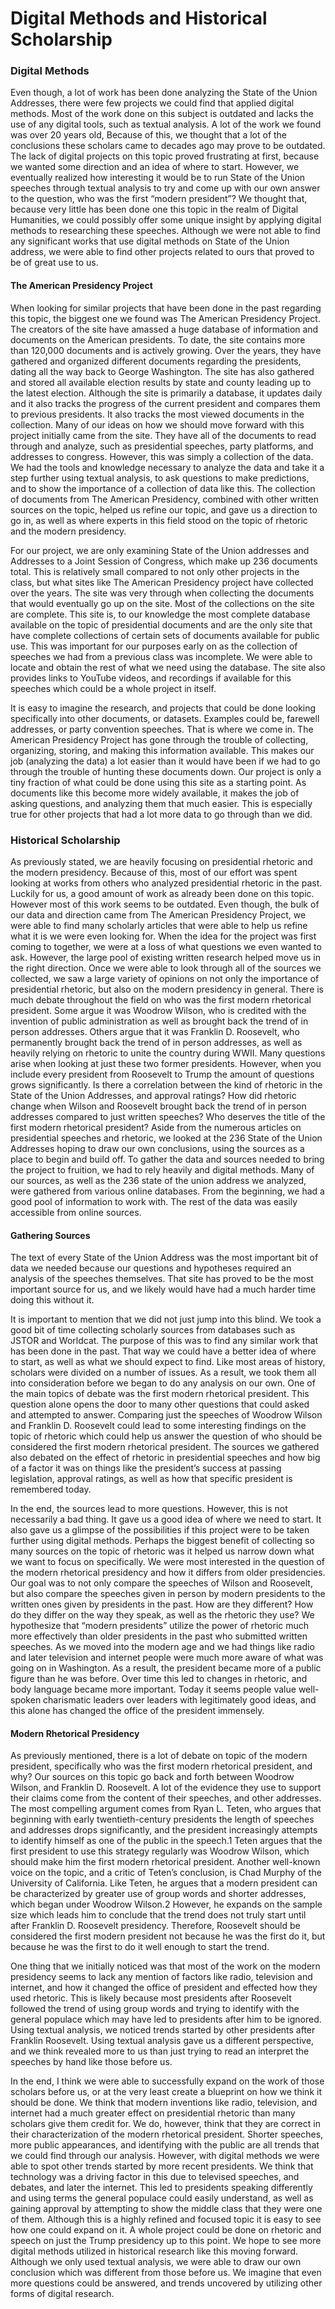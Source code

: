 # Digital Methods and Historical Scholarship

### Digital Methods
Even though, a lot of work has been done analyzing the State of the Union Addresses, there were few projects we could find that applied digital methods. Most of the work done on this subject is outdated and lacks the use of any digital tools, such as textual analysis. A lot of the work we found was over 20 years old, Because of this, we thought that a lot of the conclusions these scholars came to decades ago may prove to be outdated. The lack of digital projects on this topic proved frustrating at first, because we wanted some direction and an idea of where to start. However, we eventually realized how interesting it would be to run State of the Union speeches through textual analysis to try and come up with our own answer to the question, who was the first “modern president”? We thought that, because very little has been done one this topic in the realm of Digital Humanities, we could possibly offer some unique insight by applying digital methods to researching these speeches. Although we were not able to find any significant works that use digital methods on State of the Union address, we were able to find other projects related to ours that proved to be of great use to us.

#### The American Presidency Project
When looking for similar projects that have been done in the past regarding this topic, the biggest one we found was The American Presidency Project. The creators of the site have amassed a huge database of information and documents on the American presidents. To date, the site contains more than 120,000 documents and is actively growing. Over the years, they have gathered and organized different documents regarding the presidents, dating all the way back to George Washington. The site has also gathered and stored all available election results by state and county leading up to the latest election. Although the site is primarily a database, it updates daily and it also tracks the progress of the current president and compares them to previous presidents. It also tracks the most viewed documents in the collection. Many of our ideas on how we should move forward with this project initially came from the site. They have all of the documents to read through and analyze, such as presidential speeches, party platforms, and addresses to congress. However, this was simply a collection of the data. We had the tools and knowledge necessary to analyze the data and take it a step further using textual analysis, to ask questions to make predictions, and to show the importance of a collection of data like this. The collection of documents from The American Presidency, combined with other written sources on the topic, helped us refine our topic, and gave us a direction to go in, as well as where experts in this field stood on the topic of rhetoric and the modern presidency.

For our project, we are only examining State of the Union addresses and Addresses to a Joint Session of Congress, which make up 236 documents total. This is relatively small compared to not only other projects in the class, but what sites like The American Presidency project have collected over the years. The site was very through when collecting the documents that would eventually go up on the site. Most of the collections on the site are complete. This site is, to our knowledge the most complete database available on the topic of presidential documents and are the only site that have complete collections of certain sets of documents available for public use. This was important for our purposes early on as the collection of speeches we had from a previous class was incomplete. We were able to locate and obtain the rest of what we need using the database. The site also provides links to YouTube videos, and recordings if available for this speeches which could be a whole project in itself.

It is easy to imagine the research, and projects that could be done looking specifically into other documents, or datasets. Examples could be, farewell addresses, or party convention speeches. That is where we come in. The American Presidency Project has gone through the trouble of collecting, organizing, storing, and making this information available. This makes our job (analyzing the data) a lot easier than it would have been if we had to go through the trouble of hunting these documents down. Our project is only a tiny fraction of what could be done using this site as a starting point. As documents like this become more widely available, it makes the job of asking questions, and analyzing them that much easier. This is especially true for other projects that had a lot more data to go through than we did.

### Historical Scholarship
As previously stated, we are heavily focusing on presidential rhetoric and the modern presidency. Because of this, most of our effort was spent looking at works from others who analyzed presidential rhetoric in the past. Luckily for us, a good amount of work as already been done on this topic. However most of this work seems to be outdated. Even though, the bulk of our data and direction came from The American Presidency Project, we were able to find many scholarly articles that were able to help us refine what it is we were even looking for. When the idea for the project was first coming to together, we were at a loss of what questions we even wanted to ask. However, the large pool of existing written research helped move us in the right direction. Once we were able to look through all of the sources we collected, we saw a large variety of opinions on not only the importance of presidential rhetoric, but also on the modern presidency in general. There is much debate throughout the field on who was the first modern rhetorical president. Some argue it was Woodrow Wilson, who is credited with the invention of public administration as well as brought back the trend of in person addresses. Others argue that it was Franklin D. Roosevelt, who permanently brought back the trend of in person addresses, as well as heavily relying on rhetoric to unite the country during WWII. Many questions arise when looking at just these two former presidents. However, when you include every president from Roosevelt to Trump the amount of questions grows significantly. Is there a correlation between the kind of rhetoric in the State of the Union Addresses, and approval ratings? How did rhetoric change when Wilson and Roosevelt brought back the trend of in person addresses compared to just written speeches? Who deserves the title of the first modern rhetorical president? Aside from the numerous articles on presidential speeches and rhetoric, we looked at the 236 State of the Union Addresses hoping to draw our own conclusions, using the sources as a place to begin and build off. To gather the data and sources needed to bring the project to fruition, we had to rely heavily and digital methods. Many of our sources, as well as the 236 state of the union address we analyzed, were gathered from various online databases. From the beginning, we had a good pool of information to work with. The rest of the data was easily accessible from online sources.

#### Gathering Sources
The text of every State of the Union Address was the most important bit of data we needed because our questions and hypotheses required an analysis of the speeches themselves. That site has proved to be the most important source for us, and we likely would have had a much harder time doing this without it.

It is important to mention that we did not just jump into this blind. We took a good bit of time collecting scholarly sources from databases such as JSTOR and Worldcat. The purpose of this was to find any similar work that has been done in the past. That way we could have a better idea of where to start, as well as what we should expect to find. Like most areas of history, scholars were divided on a number of issues. As a result, we took them all into consideration before we began to do any analysis on our own. One of the main topics of debate was the first modern rhetorical president. This question alone opens the door to many other questions that could asked and attempted to answer. Comparing just the speeches of Woodrow Wilson and Franklin D. Roosevelt could lead to some interesting findings on the topic of rhetoric which could help us answer the question of who should be considered the first modern rhetorical president. The sources we gathered also debated on the effect of rhetoric in presidential speeches and how big of a factor it was on things like the president’s success at passing legislation, approval ratings, as well as how that specific president is remembered today.

In the end, the sources lead to more questions. However, this is not necessarily a bad thing. It gave us a good idea of where we need to start. It also gave us a glimpse of the possibilities if this project were to be taken further using digital methods. Perhaps the biggest benefit of collecting so many sources on the topic of rhetoric was it helped us narrow down what we want to focus on specifically. We were most interested in the question of the modern rhetorical presidency and how it differs from older presidencies. Our goal was to not only compare the speeches of Wilson and Roosevelt, but also compare the speeches given in person by modern presidents to the written ones given by presidents in the past. How are they different? How do they differ on the way they speak, as well as the rhetoric they use? We hypothesize that “modern presidents” utilize the power of rhetoric much more effectively than older presidents in the past who submitted written speeches. As we moved into the modern age and we had things like radio and later television and internet people were much more aware of what was going on in Washington. As a result, the president became more of a public figure than he was before. Over time this led to changes in rhetoric, and body language became more important. Today it seems people value well-spoken charismatic leaders over leaders with legitimately good ideas, and this alone has changed the office of the president immensely.

#### Modern Rhetorical Presidency
As previously mentioned, there is a lot of debate on topic of the modern president, specifically who was the first modern rhetorical president, and why? Our sources on this topic go back and forth between Woodrow Wilson, and Franklin D. Roosevelt. A lot of the evidence they use to support their claims come from the content of their speeches, and other addresses. The most compelling argument comes from Ryan L. Teten, who argues that beginning with early twentieth-century presidents the length of speeches and addresses drops significantly, and the president increasingly attempts to identify himself as one of the public in the speech.1 Teten argues that the first president to use this strategy regularly was Woodrow Wilson, which should make him the first modern rhetorical president. Another well-known voice on the topic, and a critic of Teten’s conclusion, is Chad Murphy of the University of California. Like Teten, he argues that a modern president can be characterized by greater use of group words and shorter addresses, which began under Woodrow Wilson.2 However, he expands on the sample size which leads him to conclude that the trend does not truly start until after Franklin D. Roosevelt presidency. Therefore, Roosevelt should be considered the first modern president not because he was the first do it, but because he was the first to do it well enough to start the trend.

One thing that we initially noticed was that most of the work on the modern presidency seems to lack any mention of factors like radio, television and internet, and how it changed the office of president and effected how they used rhetoric. This is likely because most presidents after Roosevelt followed the trend of using group words and trying to identify with the general populace which may have led to presidents after him to be ignored. Using textual analysis, we noticed trends started by other presidents after Franklin Roosevelt. Using textual analysis gave us a different perspective, and we think revealed more to us than just trying to read an interpret the speeches by hand like those before us.

In the end, I think we were able to successfully expand on the work of those scholars before us, or at the very least create a blueprint on how we think it should be done. We think that modern inventions like radio, television, and internet had a much greater effect on presidential rhetoric than many scholars give them credit for. We do, however, think that they are correct in their characterization of the modern rhetorical president. Shorter speeches, more public appearances, and identifying with the public are all trends that we could find through our analysis. However, with digital methods we were able to spot other trends started by more recent presidents. We think that technology was a driving factor in this due to televised speeches, and debates, and later the internet. This led to presidents speaking differently and using terms the general populace could easily understand, as well as gaining approval by attempting to show the middle class that they were one of them. Although this is a highly refined and focused topic it is easy to see how one could expand on it. A whole project could be done on rhetoric and speech on just the Trump presidency up to this point. We hope to see more digital methods utilized in historical research like this moving forward. Although we only used textual analysis, we were able to draw our own conclusion which was different from those before us. We imagine that even more questions could be answered, and trends uncovered by utilizing other forms of digital research.
